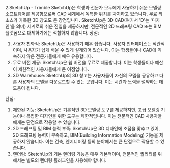 2.SketchUp - Trimble 
SketchUp은 학생과 전문가 모두에게 사용하기 쉬운 모델링 소프트웨어를 제공함으로써 CAD 세계에서 독특한 위치를 차지하고 있습니다. 무료 리소스가 가득한 3D 창고도 큰 장점입니다. SketchUp은 3D CAD(여기서 'D'는 '디자인'을 의미) 세계로의 쉬운 진입을 제공하지만, 전문적인 2D 드래프팅 CAD 또는 BIM 플랫폼으로 대체하기에는 적합하지 않습니다.
장점:
1. 사용자 친화적: SketchUp은 사용하기 매우 쉽습니다. 사용자 인터페이스는 직관적이며, 사용자가 쉽게 배울 수 있게 설계되어 있습니다. 이는 학생들이나 CAD에 익숙하지 않은 전문가들에게 매우 유용합니다.
2. 무료 버전 제공: SketchUp은 웹 버전을 무료로 제공합니다. 이는 학생들이나 예산이 제한적인 사용자들에게 큰 이점입니다.
3. 3D Warehouse: SketchUp의 3D 창고는 사용자들이 자신의 모델을 공유하고 다른 사용자의 모델을 다운로드할 수 있는 곳입니다. 이는 시간과 노력을 절약하는 데 도움이 됩니다.

단점:
1. 제한된 기능: SketchUp은 기본적인 3D 모델링 도구를 제공하지만, 고급 모델링 기능이나 복잡한 디자인을 위한 도구는 제한적입니다. 이는 전문적인 CAD 사용자들에게는 단점으로 작용할 수 있습니다.
2. 2D 드래프팅 및 BIM 능력 부족: SketchUp은 3D 디자인에 초점을 맞추고 있어, 2D 드래프팅 능력이 부족하고, BIM(Building Information Modeling) 기능을 제공하지 않습니다. 이는 건축, 엔지니어링 등의 분야에서는 큰 단점으로 작용할 수 있습니다.
3. 렌더링: SketchUp의 기본 렌더링 기능은 매우 기본적이며, 전문적인 퀄리티를 위해서는 별도의 렌더링 플러그인을 사용해야 합니다.

